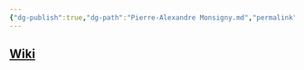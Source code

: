 ```yaml
---
{"dg-publish":true,"dg-path":"Pierre-Alexandre Monsigny.md","permalink":"/pierre-alexandre-monsigny/"}
---
```


## [Wiki](https://www.wikiwand.com/en/Pierre-Alexandre_Monsigny)